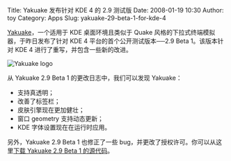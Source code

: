 Title: Yakuake 发布针对 KDE 4 的 2.9 测试版
Date: 2008-01-19 10:30
Author: toy
Category: Apps
Slug: yakuake-29-beta-1-for-kde-4

[Yakuake](http://linuxtoy.org/archives/tilda-and-yakuake.html)，一个适用于
KDE 桌面环境且类似于 Quake 风格的下拉式终端模拟器，于昨日发布了针对 KDE
4 平台的首个公开测试版本──2.9 Beta 1。该版本针对 KDE 4
进行了重写，并包含一些新的改进。

![Yakuake logo](http://i.linuxtoy.org/i/2008/01/yakuake-logo.png)

从 Yakuake 2.9 Beta 1 的更改日志中，我们可以发现 Yakuake：

-   支持真透明；
-   改善了标签栏；
-   皮肤引擎现在更加健壮；
-   窗口 geometry 支持动态更新；
-   KDE 字体设置现在在运行时应用。

另外，Yakuake 2.9 Beta 1 也修正了一些
bug，并更改了授权许可。你可以从这里[下载 Yakuake 2.9 Beta 1
的源代码](http://www.kde-apps.org/content/show.php/Yakuake?content=29153)。
